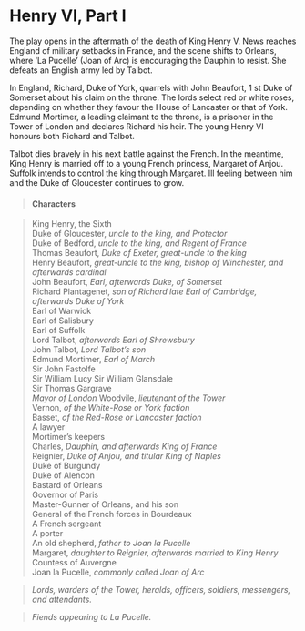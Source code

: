 <!-- ======================================================================
--- Search engine
title:          Henry VI, Part I
keywords:       Henry VI, part, history
description:    Henry VI, Part I by William Shakespeare.
--- Menu system
order:          40
text:           Henry VI, Part I
hidden:         false
umbel:          false
--- Page properties
id:             
document:       
layout:         layout-2-left
$-left:         play-list
searchable:     true
======================================================================= -->

# Henry VI, Part I

The play opens in the aftermath of the death of King Henry V. News reaches
England of military setbacks in France, and the scene shifts to Orleans, where
‘La Pucelle’ (Joan of Arc) is encouraging the Dauphin to resist. She defeats an
English army led by Talbot.

In England, Richard, Duke of York, quarrels with John Beaufort, 1 st Duke of
Somerset about his claim on the throne. The lords select red or white roses,
depending on whether they favour the House of Lancaster or that of York. Edmund
Mortimer, a leading claimant to the throne, is a prisoner in the Tower of London
and declares Richard his heir. The young Henry VI honours both Richard and Talbot.

Talbot dies bravely in his next battle against the French. In the meantime, King
Henry is married off to a young French princess, Margaret of Anjou. Suffolk
intends to control the king through Margaret. Ill feeling between him and the
Duke of Gloucester continues to grow.

<!--This play ends without a resolution, and is-->

>   #### Characters
    
>   King Henry, the Sixth  
    Duke of Gloucester, _uncle to the king, and Protector_  
    Duke of Bedford, _uncle to the king, and Regent of France_  
    Thomas Beaufort, _Duke of Exeter, great-uncle to the king_  
    Henry Beaufort, _great-uncle to the king, bishop of Winchester, and afterwards cardinal_  
    John Beaufort, _Earl, afterwards Duke, of Somerset_  
    Richard Plantagenet, _son of Richard late Earl of Cambridge, afterwards Duke of York_  
    Earl of Warwick  
    Earl of Salisbury  
    Earl of Suffolk  
    Lord Talbot, _afterwards Earl of Shrewsbury_  
    John Talbot, _Lord Talbot’s son_  
    Edmund Mortimer, _Earl of March_  
    Sir John Fastolfe  
    Sir William Lucy
    Sir William Glansdale  
    Sir Thomas Gargrave  
    _Mayor of London_ Woodvile, _lieutenant of the Tower_  
    Vernon, _of the White-Rose or York faction_  
    Basset, _of the Red-Rose or Lancaster faction_  
    A lawyer  
    Mortimer’s keepers  
    Charles, _Dauphin, and afterwards King of France_  
    Reignier, _Duke of Anjou, and titular King of Naples_  
    Duke of Burgundy  
    Duke of Alencon  
    Bastard of Orleans  
    Governor of Paris  
    Master-Gunner of Orleans, and his son  
    General of the French forces in Bourdeaux  
    A French sergeant  
    A porter  
    An old shepherd, _father to Joan la Pucelle_  
    Margaret, _daughter to Reignier, afterwards married to King Henry_  
    Countess of Auvergne  
    Joan la Pucelle, _commonly called Joan of Arc_  
    
>   _Lords, warders of the Tower, heralds, officers, soldiers, messengers, and attendants._
    
>   _Fiends appearing to La Pucelle._
